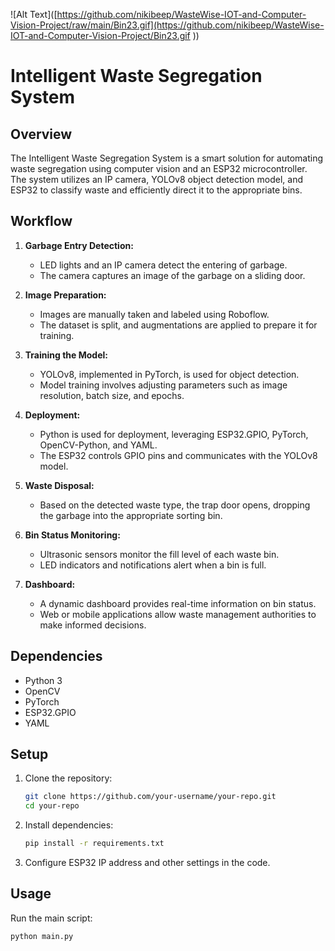 ![Alt Text]([https://github.com/nikibeep/WasteWise-IOT-and-Computer-Vision-Project/raw/main/Bin23.gif](https://github.com/nikibeep/WasteWise-IOT-and-Computer-Vision-Project/Bin23.gif ))
# Intelligent Waste Segregation System

## Overview

The Intelligent Waste Segregation System is a smart solution for automating waste segregation using computer vision and an ESP32 microcontroller. The system utilizes an IP camera, YOLOv8 object detection model, and ESP32 to classify waste and efficiently direct it to the appropriate bins.

## Workflow

1. **Garbage Entry Detection:**
   - LED lights and an IP camera detect the entering of garbage.
   - The camera captures an image of the garbage on a sliding door.

2. **Image Preparation:**
   - Images are manually taken and labeled using Roboflow.
   - The dataset is split, and augmentations are applied to prepare it for training.

3. **Training the Model:**
   - YOLOv8, implemented in PyTorch, is used for object detection.
   - Model training involves adjusting parameters such as image resolution, batch size, and epochs.

4. **Deployment:**
   - Python is used for deployment, leveraging ESP32.GPIO, PyTorch, OpenCV-Python, and YAML.
   - The ESP32 controls GPIO pins and communicates with the YOLOv8 model.

5. **Waste Disposal:**
   - Based on the detected waste type, the trap door opens, dropping the garbage into the appropriate sorting bin.

6. **Bin Status Monitoring:**
   - Ultrasonic sensors monitor the fill level of each waste bin.
   - LED indicators and notifications alert when a bin is full.

7. **Dashboard:**
   - A dynamic dashboard provides real-time information on bin status.
   - Web or mobile applications allow waste management authorities to make informed decisions.

## Dependencies

- Python 3
- OpenCV
- PyTorch
- ESP32.GPIO
- YAML

## Setup

1. Clone the repository:

    ```bash
    git clone https://github.com/your-username/your-repo.git
    cd your-repo
    ```

2. Install dependencies:

    ```bash
    pip install -r requirements.txt
    ```

3. Configure ESP32 IP address and other settings in the code.

## Usage

Run the main script:

```bash
python main.py
